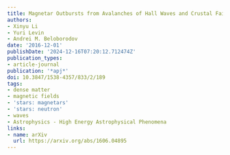 ```yaml
---
title: Magnetar Outbursts from Avalanches of Hall Waves and Crustal Failures
authors:
- Xinyu Li
- Yuri Levin
- Andrei M. Beloborodov
date: '2016-12-01'
publishDate: '2024-12-16T07:20:12.712474Z'
publication_types:
- article-journal
publication: '*apj*'
doi: 10.3847/1538-4357/833/2/189
tags:
- dense matter
- magnetic fields
- 'stars: magnetars'
- 'stars: neutron'
- waves
- Astrophysics - High Energy Astrophysical Phenomena
links:
- name: arXiv
  url: https://arxiv.org/abs/1606.04895
---
```

